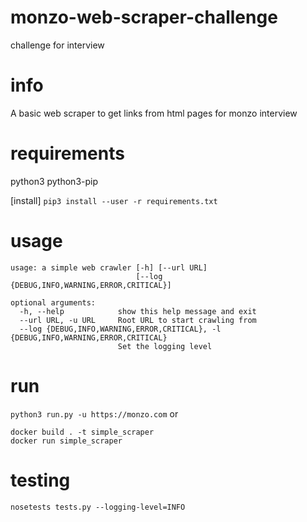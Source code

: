 # monzo-web-scraper-challenge

challenge for interview

# info

A basic web scraper to get links from html pages for monzo interview

# requirements

python3 
python3-pip

[install]
`pip3 install --user -r requirements.txt`

# usage
```
usage: a simple web crawler [-h] [--url URL]
                            [--log {DEBUG,INFO,WARNING,ERROR,CRITICAL}]

optional arguments:
  -h, --help            show this help message and exit
  --url URL, -u URL     Root URL to start crawling from
  --log {DEBUG,INFO,WARNING,ERROR,CRITICAL}, -l {DEBUG,INFO,WARNING,ERROR,CRITICAL}
                        Set the logging level
```

# run
`python3 run.py -u https://monzo.com` 
or
```
docker build . -t simple_scraper
docker run simple_scraper
```


# testing
`nosetests tests.py --logging-level=INFO`
